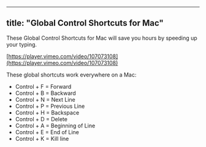 
---
title: "Global Control Shortcuts for Mac"
---

These Global Control Shortcuts for Mac will save you hours by speeding up your typing.

[https://player.vimeo.com/video/107073108](https://player.vimeo.com/video/107073108)

These global shortcuts work everywhere on a Mac:

*   Control + F = Forward
*   Control + B = Backward
*   Control + N = Next Line
*   Control + P = Previous Line
*   Control + H = Backspace
*   Control + D = Delete
*   Control + A = Beginning of Line
*   Control + E = End of Line
*   Control + K = Kill line
